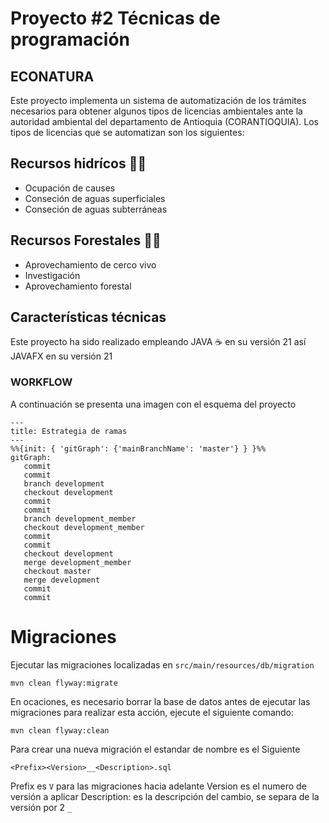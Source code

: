 # Proyecto #2 Técnicas de programación

## ECONATURA

Este proyecto implementa un sistema de automatización de los trámites necesarios para obtener algunos tipos de licencias ambientales ante la autoridad ambiental del departamento de Antioquia (CORANTIOQUIA). Los tipos de licencias que se automatizan son los siguientes:

## Recursos hidrícos  🌊🌊
* Ocupación de causes
* Conseción de aguas superficiales 
* Conseción de aguas subterráneas

## Recursos Forestales 🌲🌳
* Aprovechamiento de cerco vivo
* Investigación
* Aprovechamiento forestal

## Características técnicas

Este proyecto ha sido realizado empleando JAVA ☕ en su versión 21 así JAVAFX en su versión 21

### WORKFLOW
A continuación se presenta una imagen con el esquema del proyecto

```mermaid
---
title: Estrategia de ramas
---
%%{init: { 'gitGraph': {'mainBranchName': 'master'} } }%%
gitGraph:
   commit
   commit
   branch development
   checkout development
   commit
   commit
   branch development_member
   checkout development_member
   commit
   commit
   checkout development
   merge development_member
   checkout master
   merge development
   commit
   commit
```

# Migraciones

Ejecutar las migraciones localizadas en `src/main/resources/db/migration`

```shell
mvn clean flyway:migrate
```

En ocaciones, es necesario borrar la base de datos antes de ejecutar las migraciones para realizar esta acción,
ejecute el siguiente comando:

```shell
mvn clean flyway:clean
```


Para crear una nueva migración el estandar de nombre es el Siguiente

`<Prefix><Version>__<Description>.sql`

Prefix es `V` para las migraciones hacia adelante
Version es el numero de versión a aplicar
Description: es la descripción del cambio, se separa de la versión por 2 `_`
